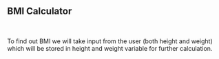 <h2>BMI Calculator</h2>
<br>
<p>To find out BMI we will take input from the user (both height and weight) which will be stored in height and weight variable for further calculation.</p> 
